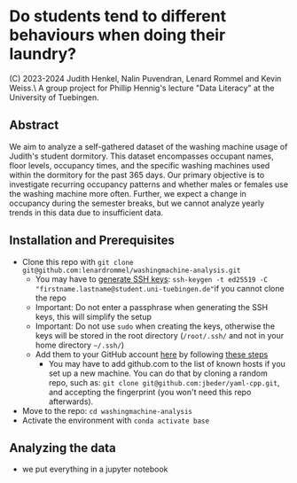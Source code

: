 # Do students tend to different behaviours when doing their laundry?
(C) 2023-2024 Judith Henkel, Nalin Puvendran, Lenard Rommel and Kevin Weiss.\\
A group project for Phillip Hennig's lecture "Data Literacy" at the University of Tuebingen.

## Abstract
We aim to analyze a self-gathered dataset of the washing machine usage of Judith's student dormitory.
This dataset encompasses occupant names, floor levels, occupancy times, and the specific washing machines used within the dormitory for the past 365 days. 
Our primary objective is to investigate recurring occupancy patterns and whether males or females use the washing machine more often. Further, we expect a change in occupancy during the semester breaks, but we cannot analyze yearly trends in this data due to insufficient data.

## Installation and Prerequisites
- Clone this repo with `git clone git@github.com:lenardrommel/washingmachine-analysis.git`
  - You may have to [generate SSH keys](https://kinsta.com/blog/generate-ssh-key/): `ssh-keygen -t ed25519 -C "firstname.lastname@student.uni-tuebingen.de"`if you cannot clone the repo
  - Important: Do not enter a passphrase when generating the SSH keys, this will simplify the setup
  - Important: Do not use `sudo` when creating the keys, otherwise the keys will be stored in the root directory (`/root/.ssh/` and not in your home directory `~/.ssh/`)
  - Add them to your GitHub account [here](https://github.com/settings/keys) by following [these steps](https://docs.github.com/en/authentication/connecting-to-github-with-ssh/adding-a-new-ssh-key-to-your-github-account)
    - You may have to add github.com to the list of known hosts if you set up a new machine. You can do that by cloning a random repo, such as: `git clone git@github.com:jbeder/yaml-cpp.git`, and accepting the fingerprint (you won't need this repo afterwards).
- Move to the repo: `cd washingmachine-analysis`
- Activate the environment with `conda activate base`

## Analyzing the data
- we put everything in a jupyter notebook
